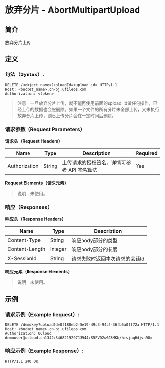 # 放弃分片 - AbortMultipartUpload 

## 简介

放弃分片上传

## 定义

### 句法（Syntax）:

```
DELETE /<object_name>?uploadId=<upload_id> HTTP/1.1
Host: <bucket_name>.cn-bj.ufileos.com
Authorization: <token>
```
> 注意：一旦放弃分片上传，就不能再使用前面的upload_id做任何操作，已经上传的数据也会被删除。如果一个文件的所有分片未全部上传，又未执行放弃分片上传，则已上传分片会在一定时间后删除。

### 请求参数（Request Parameters）

**请求头（Request Headers）**

|Name         |Type  |Description|Required|
|---|---|---|---|
|Authorization|String|上传请求的授权签名，详情可参考 [API 签名算法](https://docs.ucloud.cn/ufile/api/authorization?id=%e6%96%87%e4%bb%b6%e7%ae%a1%e7%90%86%e7%ad%be%e5%90%8d%e7%ae%97%e6%b3%95)   |Yes     |

**Request Elements（请求元素）**

> 说明：未使用。

### 响应（Responses）

**响应头（Response Headers）**

|Name          |Type   |Description     |
|---|---|---|
|Content-Type  |String |响应body部分的类型     |
|Content-Length|Integer|响应body部分的长度     |
|X-SessionId   |String |请求失败时返回本次请求的会话Id|

**响应元素（Response Elements）**

> 说明：未使用。

## 示例

### 请求示例（Example Request）:

```
DELETE /demokey?uploadId=0f188eb2-5e19-49c3-94c9-36fb5a0ff72a HTTP/1.1
Host: <bucket_name>.cn-bj.ufileos.com
Authorization: UCloud demouser@ucloud.cn13424346821929713944:S5FVD2w613MKb/hisjaqHdjvn9U=
```
### 响应示例（Example Response）:

```
HTTP/1.1 200 OK
```
